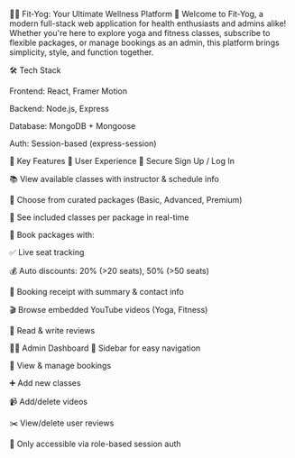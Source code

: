 🧘‍♀️ Fit‑Yog: Your Ultimate Wellness Platform 💪
Welcome to Fit‑Yog, a modern full-stack web application for health enthusiasts and admins alike! Whether you're here to explore yoga and fitness classes, subscribe to flexible packages, or manage bookings as an admin, this platform brings simplicity, style, and function together.

🛠️ Tech Stack

Frontend:
React, Framer Motion

Backend:
Node.js, Express

Database:
MongoDB + Mongoose

Auth:
Session-based (express-session)

🎯 Key Features
👤 User Experience
🔐 Secure Sign Up / Log In

📚 View available classes with instructor & schedule info

🧾 Choose from curated packages (Basic, Advanced, Premium)

🧘 See included classes per package in real-time

📆 Book packages with:

✅ Live seat tracking

💰 Auto discounts: 20% (>20 seats), 50% (>50 seats)

🧾 Booking receipt with summary & contact info

🎬 Browse embedded YouTube videos (Yoga, Fitness)

💬 Read & write reviews

🧑‍💼 Admin Dashboard
🧩 Sidebar for easy navigation

📌 View & manage bookings

➕ Add new classes

📹 Add/delete videos

✂️ View/delete user reviews

🚫 Only accessible via role-based session auth
